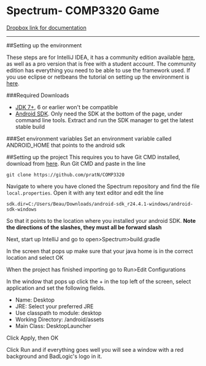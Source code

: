# Spectrum- COMP3320 Game


[Dropbox link for documentation](https://www.dropbox.com/home/COMP3320)

---

##Setting up the environment

These steps are for IntelliJ IDEA, it has a community edition available [here](https://www.jetbrains.com/idea/download/), as well as a pro version that is free with a student account. The community edition has everything you need to be able to use the framework used. If you use eclipse or netbeans the tutorial on setting up the environment is [here](https://github.com/libgdx/libgdx/wiki/Setting-up-your-Development-Environment-%28Eclipse%2C-Intellij-IDEA%2C-NetBeans%29).

###Required Downloads
+ [JDK 7+](http://www.oracle.com/technetwork/java/javase/downloads/index.html), 6 or earlier won't be compatible
+ [Android SDK](https://developer.android.com/studio/index.html#resources). Only need the SDK at the bottom of the page, under command line tools. Extract and run the SDK manager to get the latest stable build

###Set environment variables
Set an environment variable called ANDROID_HOME that points to the android sdk

##Setting up the project
This requires you to have Git CMD installed, download from [here](https://git-scm.com/downloads).
Run Git CMD and paste in the line 
```
git clone https://github.com/pratN/COMP3320
```

Navigate to where you have cloned the Spectrum repository and find the file `local.properties`. Open it with any text editor and edit the line
```
sdk.dir=C:/Users/Beau/Downloads/android-sdk_r24.4.1-windows/android-sdk-windows
```
So that it points to the location where you installed your android SDK. **Note the directions of the slashes, they must all be forward slash**

Next, start up IntelliJ and go to open>Spectrum>build.gradle

In the screen that pops up make sure that your java home is in the correct location and select OK

When the project has finished importing go to Run>Edit Configurations

In the window that pops up click the + in the top left of the screen, select application and set the following fields.
+ Name: Desktop
+ JRE: Select your preferred JRE
+ Use classpath to module: desktop
+ Working Directory: /android/assets
+ Main Class: DesktopLauncher
 
Click Apply, then OK

Click Run and if everything goes well you will see a window with a red background and BadLogic's logo in it.
